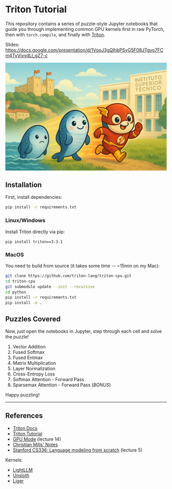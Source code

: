 # Triton Tutorial

This repository contains a series of puzzle-style Jupyter notebooks that guide you through implementing common GPU kernels first in raw PyTorch, then with `torch.compile`, and finally with [Triton](https://triton-lang.org/main/python-api/triton.html). 

Slides: https://docs.google.com/presentation/d/1VooJ3gQlhbPSyG5F08JTgvo7FCm4TyVivvdLl_gZ7-c


<img src="figs/sardine-tecnico.png" width="830" />



## Installation

First, install dependencies:

```bash
pip install -r requirements.txt
```

### Linux/Windows

Install Triton directly via pip:
```
pip install triton==3.3.1
```

### MacOS

You need to build from source (it takes some time -- ~15min on my Mac):

```bash
git clone https://github.com/triton-lang/triton-cpu.git
cd triton-cpu
git submodule update --init --recursive
cd python
pip install -r requirements.txt
pip install -e .
```



## Puzzles Covered

Now, just open the notebooks in Jupyter, step through each cell and solve the puzzle!

1. Vector Addition
2. Fused Softmax
3. Fused Entmax
4. Matrix Multiplication
5. Layer Normalization
6. Cross-Entropy Loss
7. Softmax Attention - Forward Pass
8. Sparsemax Attention - Forward Pass (*BONUS*)

Happy puzzling! 

---

## References

- [Triton Docs](https://triton-lang.org/main/python-api/triton.html)
- [Triton Tutorial](https://triton-lang.org/main/getting-started/tutorials/index.html)
- [GPU Mode](https://www.youtube.com/@GPUMODE) (lecture 14)
- [Christian Mills' Notes](https://christianjmills.com/posts/cuda-mode-notes/lecture-014/)
- [Stanford CS336: Language modeling from scratch](https://github.com/stanford-cs336/spring2025-lectures/) (lecture 5)

Kernels:

- [LightLLM](https://github.com/ModelTC/lightllm/tree/main/lightllm/common/basemodel/triton_kernel)
- [Unsloth](https://github.com/unslothai/unsloth/tree/main/unsloth/kernels) 
- [Liger](https://github.com/linkedin/Liger-Kernel/tree/main/src/liger_kernel/ops) 


